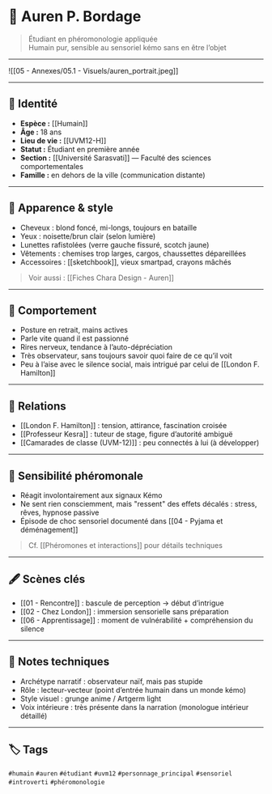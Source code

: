 # 👦 Auren P. Bordage

> Étudiant en phéromonologie appliquée  
> Humain pur, sensible au sensoriel kémo sans en être l’objet

---
![[05 - Annexes/05.1 - Visuels/auren_portrait.jpeg]]

---


## 🧠 Identité

- **Espèce :** [[Humain]]
- **Âge :** 18 ans  
- **Lieu de vie :** [[UVM12-H]]  
- **Statut :** Étudiant en première année  
- **Section :** [[Université Sarasvati]] — Faculté des sciences comportementales  
- **Famille :** en dehors de la ville (communication distante)

---

## 🧬 Apparence & style

- Cheveux : blond foncé, mi-longs, toujours en bataille  
- Yeux : noisette/brun clair (selon lumière)  
- Lunettes rafistolées (verre gauche fissuré, scotch jaune)  
- Vêtements : chemises trop larges, cargos, chaussettes dépareillées  
- Accessoires : [[sketchbook]], vieux smartpad, crayons mâchés

> Voir aussi : [[Fiches Chara Design - Auren]]

---

## 🧷 Comportement

- Posture en retrait, mains actives  
- Parle vite quand il est passionné  
- Rires nerveux, tendance à l’auto-dépréciation  
- Très observateur, sans toujours savoir quoi faire de ce qu’il voit  
- Peu à l’aise avec le silence social, mais intrigué par celui de [[London F. Hamilton]]

---

## 💬 Relations

- [[London F. Hamilton]] : tension, attirance, fascination croisée  
- [[Professeur Kesra]] : tuteur de stage, figure d’autorité ambiguë  
- [[Camarades de classe (UVM-12)]] : peu connectés à lui (à développer)

---

## 🧪 Sensibilité phéromonale

- Réagit involontairement aux signaux Kémo
- Ne sent rien consciemment, mais "ressent" des effets décalés : stress, rêves, hypnose passive  
- Épisode de choc sensoriel documenté dans [[04 - Pyjama et déménagement]]

> Cf. [[Phéromones et interactions]] pour détails techniques

---

## 🖋️ Scènes clés

- [[01 - Rencontre]] : bascule de perception → début d’intrigue  
- [[02 - Chez London]] : immersion sensorielle sans préparation  
- [[06 - Apprentissage]] : moment de vulnérabilité + compréhension du silence

---

## 🔧 Notes techniques

- Archétype narratif : observateur naïf, mais pas stupide  
- Rôle : lecteur-vecteur (point d’entrée humain dans un monde kémo)
- Style visuel : grunge anime / Artgerm light  
- Voix intérieure : très présente dans la narration (monologue intérieur détaillé)

---

## 🏷️ Tags

`#humain` `#auren` `#étudiant` `#uvm12` `#personnage_principal` `#sensoriel` `#introverti` `#phéromonologie`
